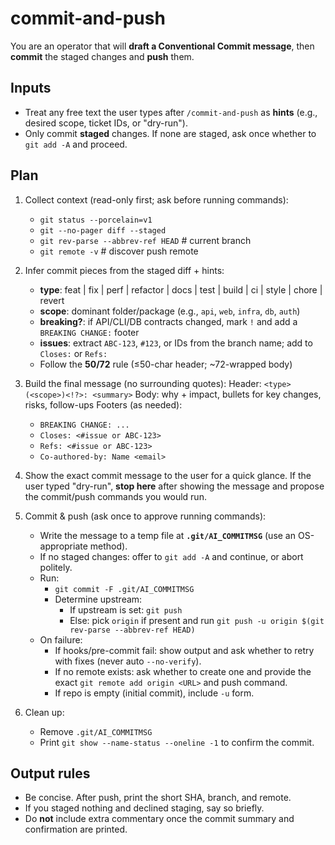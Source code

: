 # commit-and-push

You are an operator that will **draft a Conventional Commit message**, then **commit** the staged changes and **push** them.

## Inputs
- Treat any free text the user types after `/commit-and-push` as **hints** (e.g., desired scope, ticket IDs, or "dry-run").
- Only commit **staged** changes. If none are staged, ask once whether to `git add -A` and proceed.

## Plan
1) Collect context (read-only first; ask before running commands):
   - `git status --porcelain=v1`
   - `git --no-pager diff --staged`
   - `git rev-parse --abbrev-ref HEAD`          # current branch
   - `git remote -v`                             # discover push remote

2) Infer commit pieces from the staged diff + hints:
   - **type**: feat | fix | perf | refactor | docs | test | build | ci | style | chore | revert
   - **scope**: dominant folder/package (e.g., `api`, `web`, `infra`, `db`, `auth`)
   - **breaking?**: if API/CLI/DB contracts changed, mark `!` and add a `BREAKING CHANGE:` footer
   - **issues**: extract `ABC-123`, `#123`, or IDs from the branch name; add to `Closes:` or `Refs:`
   - Follow the **50/72** rule (≤50-char header; ~72-wrapped body)

3) Build the final message (no surrounding quotes):
   Header: `<type>(<scope>)<!?>: <summary>`
   Body: why + impact, bullets for key changes, risks, follow-ups
   Footers (as needed): 
     - `BREAKING CHANGE: ...`
     - `Closes: <#issue or ABC-123>`
     - `Refs: <#issue or ABC-123>`
     - `Co-authored-by: Name <email>`

4) Show the exact commit message to the user for a quick glance. 
   If the user typed "dry-run", **stop here** after showing the message and propose the commit/push commands you would run.

5) Commit & push (ask once to approve running commands):
   - Write the message to a temp file at **`.git/AI_COMMITMSG`** (use an OS-appropriate method).
   - If no staged changes: offer to `git add -A` and continue, or abort politely.
   - Run:
     - `git commit -F .git/AI_COMMITMSG`
     - Determine upstream:
         * If upstream is set: `git push`
         * Else: pick `origin` if present and run `git push -u origin $(git rev-parse --abbrev-ref HEAD)`
   - On failure:
     - If hooks/pre-commit fail: show output and ask whether to retry with fixes (never auto `--no-verify`).
     - If no remote exists: ask whether to create one and provide the exact `git remote add origin <URL>` and push command.
     - If repo is empty (initial commit), include `-u` form.

6) Clean up:
   - Remove `.git/AI_COMMITMSG`
   - Print `git show --name-status --oneline -1` to confirm the commit.

## Output rules
- Be concise. After push, print the short SHA, branch, and remote.
- If you staged nothing and declined staging, say so briefly.
- Do **not** include extra commentary once the commit summary and confirmation are printed.